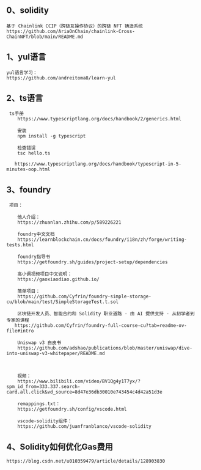 ## 0、solidity


    基于 Chainlink CCIP（跨链互操作协议）的跨链 NFT 铸造系统
    https://github.com/AriaOnChain/chainlink-Cross-ChainNFT/blob/main/README.md
	


##  1、yul语言

    yul语言学习：
    https://github.com/andreitoma8/learn-yul


## 2、ts语言
   

     ts手册
        https://www.typescriptlang.org/docs/handbook/2/generics.html
        
        安装
        npm install -g typescript
        
        检查错误
        tsc hello.ts
      
       https://www.typescriptlang.org/docs/handbook/typescript-in-5-minutes-oop.html
      


## 3、foundry



   

     项目：
        
        他人介绍：
        https://zhuanlan.zhihu.com/p/589226221
        
        foundry中文文档
        https://learnblockchain.cn/docs/foundry/i18n/zh/forge/writing-tests.html
        
        foundry指导书
        https://getfoundry.sh/guides/project-setup/dependencies
        
        高小调视频项目中文说明：
        https://gaoxiaodiao.github.io/
        
        简单项目：
        https://github.com/Cyfrin/foundry-simple-storage-cu/blob/main/test/SimpleStorageTest.t.sol
        
        区块链开发人员、智能合约和 Solidity 职业道路 - 由 AI 提供支持 - 从初学者到专家的课程
       https://github.com/Cyfrin/foundry-full-course-cu?tab=readme-ov-file#intro
        
    	Uniswap v3 白皮书
        https://github.com/adshao/publications/blob/master/uniswap/dive-into-uniswap-v3-whitepaper/README.md
        
        
        
        视频：
        https://www.bilibili.com/video/BV1Qg4y1T7yx/?spm_id_from=333.337.search-card.all.click&vd_source=8d47e36db30010e743454c4d42a51d3e
        
        remappings.txt：
        https://getfoundry.sh/config/vscode.html
        
        vscode-solidity组件：
        https://github.com/juanfranblanco/vscode-solidity



## 4、Solidity如何优化Gas费用

    https://blog.csdn.net/u010359479/article/details/128903830
	

